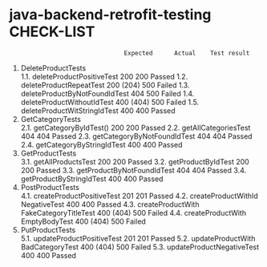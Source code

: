 # java-backend-retrofit-testing  CHECK-LIST

                                    Expected	  Actual	Test result
1. DeleteProductTests				
1.1.	deleteProductPositiveTest	    200	        200	    Passed
1.2.	deleteProductRepeatTest	      200 (204)	  500	    Failed
1.3.	deleteProductByNotFoundIdTest	404	        500	    Failed
1.4.	deleteProductWithoutIdTest	  400 (404) 	500	    Failed
1.5.	deleteProductWitStringIdTest	400	        400	    Passed
2. GetCategoryTests				
2.1.	getCategoryByIdTest()	        200	        200	    Passed
2.2.	getAllCategoriesTest	        404	        404	    Passed
2.3.	getCategoryByNotFoundIdTest	  404	        404	    Passed
2.4.	getCategoryByStringIdTest	    400	        400	    Passed
3. GetProductTests 				
3.1.	getAllProductsTest	          200	        200	    Passed
3.2.	getProductByIdTest	          200	        200	    Passed
3.3.	getProductByNotFoundIdTest	  404	        404	    Passed
3.4.	getProductByStringIdTest	    400	        400	    Passed
4. PostProductTests				
4.1.	createProductPositiveTest	    201	        201	    Passed
4.2.	createProductWithId
                     NegativeTest	  400	        400	    Passed
4.3.	createProductWith
          FakeCategoryTitleTest	    400 (404)	  500	    Failed
4.4.	createProductWith
                      EmptyBodyTest 400 (404)	  500	    Failed
5. PutProductTests				
5.1.	updateProductPositiveTest	    201	        201	    Passed
5.2.	updateProductWith
                    BadCategoryTest	400 (404)	  500	    Failed
5.3.	updateProductNegativeTest	    400	        400	    Passed

